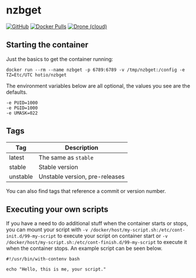 # nzbget

[![GitHub](https://img.shields.io/badge/source-github-lightgrey?style=flat-square)](https://github.com/hotio/docker-nzbget)
[![Docker Pulls](https://img.shields.io/docker/pulls/hotio/nzbget?style=flat-square)](https://hub.docker.com/r/hotio/nzbget)
[![Drone (cloud)](https://img.shields.io/drone/build/hotio/docker-nzbget?style=flat-square)](https://cloud.drone.io/hotio/docker-nzbget)

## Starting the container

Just the basics to get the container running:

```shell
docker run --rm --name nzbget -p 6789:6789 -v /tmp/nzbget:/config -e TZ=Etc/UTC hotio/nzbget
```

The environment variables below are all optional, the values you see are the defaults.

```shell
-e PUID=1000
-e PGID=1000
-e UMASK=022
```

## Tags

| Tag      | Description                    |
| ---------|--------------------------------|
| latest   | The same as `stable`           |
| stable   | Stable version                 |
| unstable | Unstable version, pre-releases |

You can also find tags that reference a commit or version number.

## Executing your own scripts

If you have a need to do additional stuff when the container starts or stops, you can mount your script with `-v /docker/host/my-script.sh:/etc/cont-init.d/99-my-script` to execute your script on container start or `-v /docker/host/my-script.sh:/etc/cont-finish.d/99-my-script` to execute it when the container stops. An example script can be seen below.

```shell
#!/usr/bin/with-contenv bash

echo "Hello, this is me, your script."
```
